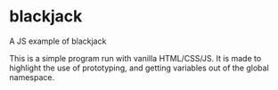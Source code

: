 # blackjack
A JS example of blackjack

This is a simple program run with vanilla HTML/CSS/JS. It is made to highlight the use of prototyping, and getting variables out of the global namespace.
